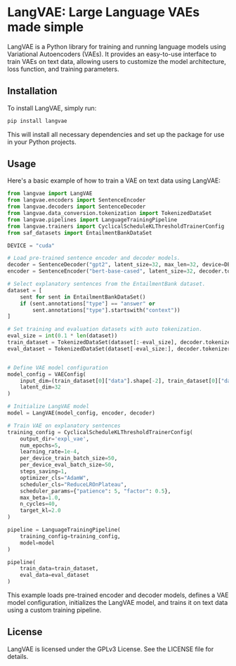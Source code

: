 # LangVAE: Large Language VAEs made simple 

LangVAE is a Python library for training and running language models using Variational Autoencoders (VAEs). It provides an easy-to-use interface to train VAEs on text data, allowing users to customize the model architecture, loss function, and training parameters.

## Installation

To install LangVAE, simply run:

```bash
pip install langvae
```

This will install all necessary dependencies and set up the package for use in your Python projects.

## Usage

Here's a basic example of how to train a VAE on text data using LangVAE:

```python
from langvae import LangVAE
from langvae.encoders import SentenceEncoder
from langvae.decoders import SentenceDecoder
from langvae.data_conversion.tokenization import TokenizedDataSet
from langvae.pipelines import LanguageTrainingPipeline
from langvae.trainers import CyclicalScheduleKLThresholdTrainerConfig
from saf_datasets import EntailmentBankDataSet

DEVICE = "cuda"

# Load pre-trained sentence encoder and decoder models.
decoder = SentenceDecoder("gpt2", latent_size=32, max_len=32, device=DEVICE)
encoder = SentenceEncoder("bert-base-cased", latent_size=32, decoder.tokenizer, device=DEVICE)

# Select explanatory sentences from the EntailmentBank dataset.
dataset = [
    sent for sent in EntailmentBankDataSet()
    if (sent.annotations["type"] == "answer" or 
        sent.annotations["type"].startswith("context"))
]

# Set training and evaluation datasets with auto tokenization.
eval_size = int(0.1 * len(dataset))
train_dataset = TokenizedDataSet(dataset[:-eval_size], decoder.tokenizer, decoder.max_len)
eval_dataset = TokenizedDataSet(dataset[-eval_size:], decoder.tokenizer, decoder.max_len)


# Define VAE model configuration
model_config = VAEConfig(
    input_dim=(train_dataset[0]["data"].shape[-2], train_dataset[0]["data"].shape[-1]),
    latent_dim=32
)

# Initialize LangVAE model
model = LangVAE(model_config, encoder, decoder)

# Train VAE on explanatory sentences
training_config = CyclicalScheduleKLThresholdTrainerConfig(
    output_dir='expl_vae',
    num_epochs=5,
    learning_rate=1e-4,
    per_device_train_batch_size=50,
    per_device_eval_batch_size=50,
    steps_saving=1,
    optimizer_cls="AdamW",
    scheduler_cls="ReduceLROnPlateau",
    scheduler_params={"patience": 5, "factor": 0.5},
    max_beta=1.0,
    n_cycles=40,
    target_kl=2.0
)

pipeline = LanguageTrainingPipeline(
    training_config=training_config,
    model=model
)

pipeline(
    train_data=train_dataset,
    eval_data=eval_dataset
)
```

This example loads pre-trained encoder and decoder models, defines a VAE model configuration, initializes the LangVAE model, and trains it on text data using a custom training pipeline.


## License

LangVAE is licensed under the GPLv3 License. See the LICENSE file for details.
